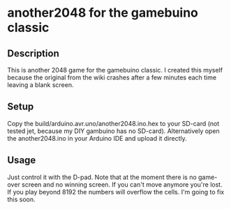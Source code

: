 # another2048 for the gamebuino classic
## Description
This is another 2048 game for the gamebuino classic. I created this myself because the original from the wiki crashes after a few minutes each time leaving a blank screen.
## Setup
Copy the build/arduino.avr.uno/another2048.ino.hex to your SD-card (not tested jet, because my DIY gambuino has no SD-card).
Alternatively open the another2048.ino in your Arduino IDE and upload it directly.
## Usage
Just control it with the D-pad.
Note that at the moment there is no game-over screen and no winning screen. If you can't move anymore you're lost. If you play beyond 8192 the numbers will overflow the cells. I'm going to fix this soon.

